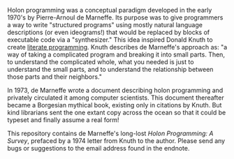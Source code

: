 Holon programming was a conceptual paradigm developed in the early 1970's by Pierre-Arnoul de Marneffe. 
Its purpose was to give programmers a way to write "structured programs" using mostly natural language
descriptions (or even ideograms!) that would be replaced by blocks of executable code via a "synthesizer." 
This idea inspired Donald Knuth to create [literate programming](https://en.wikipedia.org/wiki/Literate_programming).
Knuth describes de Marneffe's approach as: "a way of taking a complicated program and breaking it into 
small parts. Then, to understand the complicated whole, what you needed is just to understand the small 
parts, and to understand the relationship between those parts and their neighbors."

In 1973, de Marneffe wrote a document describing holon programming and privately circulated it among
computer scientists. This document thereafter became a Borgesian mythical book, existing only in citations
by Knuth. But kind librarians sent the one extant copy across the ocean so that it could be typeset and
finally assume a real form!

This repository contains de Marneffe's long-lost *Holon Programming: A Survey*, prefaced by a 1974 letter 
from Knuth to the author. Please send any bugs or suggestions to the email address found in the endnote.
